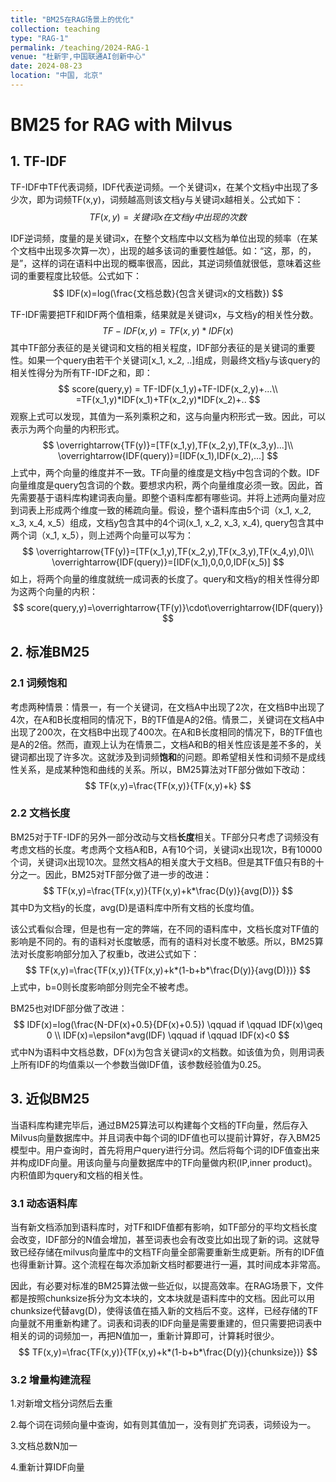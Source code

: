 ```yaml
---
title: "BM25在RAG场景上的优化"
collection: teaching
type: "RAG-1"
permalink: /teaching/2024-RAG-1
venue: "杜新宇,中国联通AI创新中心"
date: 2024-08-23
location: "中国, 北京"
---
```


<script type="text/javascript" async
  src="https://cdnjs.cloudflare.com/ajax/libs/mathjax/2.7.7/MathJax.js?config=TeX-MML-AM_CHTML">
</script>

# BM25 for RAG with Milvus

## 1. TF-IDF

TF-IDF中TF代表词频，IDF代表逆词频。一个关键词x，在某个文档y中出现了多少次，即为词频TF(x,y)，词频越高则该文档y与关键词x越相关。公式如下：
$$
TF(x,y) = 关键词x在文档y中出现的次数
$$

IDF逆词频，度量的是关键词x，在整个文档库中以文档为单位出现的频率（在某个文档中出现多次算一次），出现的越多该词的重要性越低。如：“这，那，的，是”，这样的词在语料中出现的概率很高，因此，其逆词频值就很低，意味着这些词的重要程度比较低。公式如下：
$$
IDF(x)=log(\frac{文档总数}{包含关键词x的文档数})
$$


TF-IDF需要把TF和IDF两个值相乘，结果就是关键词x，与文档y的相关性分数。
$$
TF-IDF(x,y)=TF(x,y)*IDF(x)
$$
其中TF部分表征的是关键词和文档的相关程度，IDF部分表征的是关键词的重要性。如果一个query由若干个关键词[x_1, x_2, ..]组成，则最终文档y与该query的相关性得分为所有TF-IDF之和，即：
$$
score(query,y) = TF-IDF(x_1,y)+TF-IDF(x_2,y)+...\\
=TF(x_1,y)*IDF(x_1)+TF(x_2,y)*IDF(x_2)+..
$$
观察上式可以发现，其值为一系列乘积之和，这与向量内积形式一致。因此，可以表示为两个向量的内积形式。
$$
\overrightarrow{TF(y)}=[TF(x_1,y),TF(x_2,y),TF(x_3,y)...]\\
\overrightarrow{IDF(query)}=[IDF(x_1),IDF(x_2),...]
$$
上式中，两个向量的维度并不一致。TF向量的维度是文档y中包含词的个数。IDF向量维度是query包含词的个数。要想求内积，两个向量维度必须一致。因此，首先需要基于语料库构建词表向量。即整个语料库都有哪些词。并将上述两向量对应到词表上形成两个维度一致的稀疏向量。假设，整个语料库由5个词（x_1, x_2, x_3, x_4, x_5）组成，文档y包含其中的4个词(x_1, x_2, x_3, x_4), query包含其中两个词（x_1, x_5），则上述两个向量可以写为：
$$
\overrightarrow{TF(y)}=[TF(x_1,y),TF(x_2,y),TF(x_3,y),TF(x_4,y),0]\\
\overrightarrow{IDF(query)}=[IDF(x_1),0,0,0,IDF(x_5)]
$$
如上，将两个向量的维度就统一成词表的长度了。query和文档y的相关性得分即为这两个向量的内积：
$$
score(query,y)=\overrightarrow{TF(y)}\cdot\overrightarrow{IDF(query)}
$$

## 2. 标准BM25

### 2.1 词频饱和

考虑两种情景：情景一，有一个关键词，在文档A中出现了2次，在文档B中出现了4次，在A和B长度相同的情况下，B的TF值是A的2倍。情景二，关键词在文档A中出现了200次，在文档B中出现了400次。在A和B长度相同的情况下，B的TF值也是A的2倍。然而，直观上认为在情景二，文档A和B的相关性应该是差不多的，关键词都出现了许多次。这就涉及到词频**饱和**的问题。即希望相关性和词频不是成线性关系，是成某种饱和曲线的关系。所以，BM25算法对TF部分做如下改动：
$$
TF(x,y)=\frac{TF(x,y)}{TF(x,y)+k}
$$
### 2.2 文档长度

BM25对于TF-IDF的另外一部分改动与文档**长度**相关。TF部分只考虑了词频没有考虑文档的长度。考虑两个文档A和B，A有10个词，关键词x出现1次，B有10000个词，关键词x出现10次。显然文档A的相关度大于文档B。但是其TF值只有B的十分之一。因此，BM25对TF部分做了进一步的改进：
$$
TF(x,y)=\frac{TF(x,y)}{TF(x,y)+k*\frac{D(y)}{avg(D)}}
$$
其中D为文档y的长度，avg(D)是语料库中所有文档的长度均值。

该公式看似合理，但是也有一定的弊端，在不同的语料库中，文档长度对TF值的影响是不同的。有的语料对长度敏感，而有的语料对长度不敏感。所以，BM25算法对长度影响部分加入了权重b，改进公式如下：
$$
TF(x,y)=\frac{TF(x,y)}{TF(x,y)+k*(1-b+b*\frac{D(y)}{avg(D)})}
$$
上式中，b=0则长度影响部分则完全不被考虑。

BM25也对IDF部分做了改进：
$$
IDF(x)=log(\frac{N-DF(x)+0.5}{DF(x)+0.5}) \qquad if \qquad IDF(x)\geq 0 \\
IDF(x)=\epsilon*avg(IDF)  \qquad if \qquad IDF(x)<0
$$
式中N为语料中文档总数，DF(x)为包含关键词x的文档数。如该值为负，则用词表上所有IDF的均值乘以一个参数当做IDF值，该参数经验值为0.25。

## 3. 近似BM25

当语料库构建完毕后，通过BM25算法可以构建每个文档的TF向量，然后存入Milvus向量数据库中。并且词表中每个词的IDF值也可以提前计算好，存入BM25模型中。用户查询时，首先将用户query进行分词。然后将每个词的IDF值查出来并构成IDF向量。用该向量与向量数据库中的TF向量做内积(IP,inner product)。内积值即为query和文档的相关性。

### 3.1 动态语料库

当有新文档添加到语料库时，对TF和IDF值都有影响，如TF部分的平均文档长度会改变，IDF部分的N值会增加，甚至词表也会有改变比如出现了新的词。这就导致已经存储在milvus向量库中的文档TF向量全部需要重新生成更新。所有的IDF值也得重新计算。这个流程在每次添加新文档时都要进行一遍，其时间成本非常高。

因此，有必要对标准的BM25算法做一些近似，以提高效率。在RAG场景下，文件都是按照chunksize拆分为文本块的，文本块就是语料库中的文档。因此可以用chunksize代替avg(D)，使得该值在插入新的文档后不变。这样，已经存储的TF向量就不用重新构建了。词表和词表的IDF向量是需要重建的，但只需要把词表中相关的词的词频加一，再把N值加一，重新计算即可，计算耗时很少。
$$
TF(x,y)=\frac{TF(x,y)}{TF(x,y)+k*(1-b+b*\frac{D(y)}{chunksize})}
$$

### 3.2 增量构建流程

1.对新增文档分词然后去重

2.每个词在词频向量中查询，如有则其值加一，没有则扩充词表，词频设为一。

3.文档总数N加一

4.重新计算IDF向量